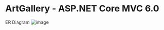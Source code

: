 # ArtGallery - ASP.NET Core MVC 6.0

ER Diagram
![image](https://github.com/user-attachments/assets/17d46feb-b330-4617-af52-60aa1a9e550d)
